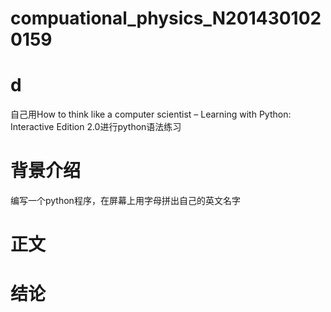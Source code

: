 # compuational_physics_N2014301020159
# d
  自己用How to think like a computer scientist – Learning with Python: Interactive Edition 2.0进行python语法练习
# 背景介绍
  编写一个python程序，在屏幕上用字母拼出自己的英文名字
# 正文
# 结论
